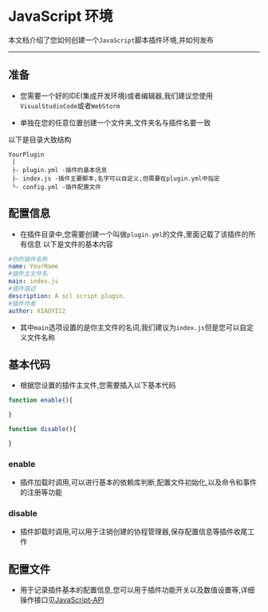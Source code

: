 # JavaScript 环境

本文档介绍了您如何创建一个`JavaScript`脚本插件环境,并如何发布

<hr>

## 准备

* 您需要一个好的IDE(集成开发环境)或者编辑器,我们建议您使用`VisualStudioCode`或者`WebStorm`

* 单独在您的任意位置创建一个文件夹,文件夹名与插件名要一致

以下是目录大致结构
```dir
YourPlugin
 |
 ├- plugin.yml -插件的基本信息
 ├- index.js -插件主要脚本,名字可以自定义,但需要在plugin.yml中指定
 └- config.yml -插件配置文件
```

## 配置信息

* 在插件目录中,您需要创建一个叫做`plugin.yml`的文件,里面记载了该插件的所有信息
以下是文件的基本内容
```yaml
#你的插件名称
name: YourName
#插件主文件名
main: index.js
#插件描述
description: A scl script plugin.
#插件作者
author: XIAOYI12
```

* 其中`main`选项设置的是你主文件的名词,我们建议为`index.js`但是您可以自定义文件名称

## 基本代码

* 根据您设置的插件主文件,您需要插入以下基本代码

```js
function enable(){

}

function disable(){

}
```

### enable
* 插件加载时调用,可以进行基本的依赖库判断,配置文件初始化,以及命令和事件的注册等功能

### disable
* 插件卸载时调用,可以用于注销创建的协程管理器,保存配置信息等插件收尾工作

## 配置文件
* 用于记录插件基本的配置信息,您可以用于插件功能开关以及数值设置等,详细操作接口见[JavaScript-API](js/api.md)